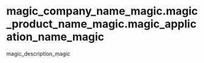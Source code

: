 magic_company_name_magic.magic_product_name_magic.magic_application_name_magic
===============

magic_description_magic
